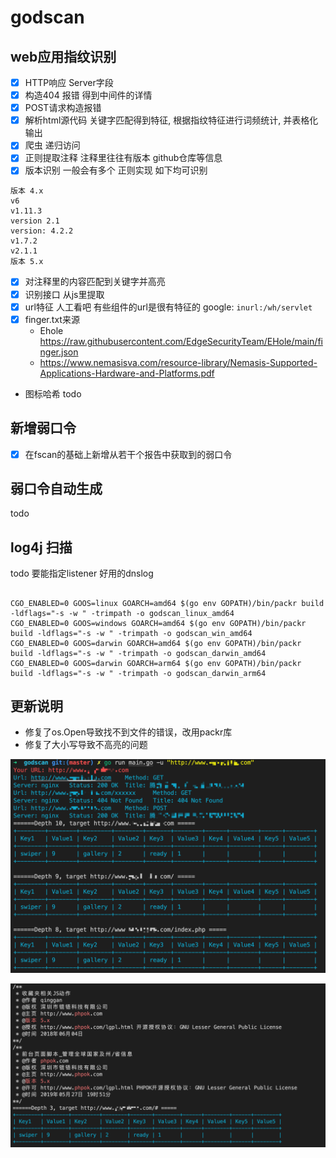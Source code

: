 # godscan

## web应用指纹识别
- [x] HTTP响应 Server字段
- [x] 构造404 报错 得到中间件的详情
- [x] POST请求构造报错 
- [x] 解析html源代码 关键字匹配得到特征, 根据指纹特征进行词频统计, 并表格化输出
- [x] 爬虫 递归访问
- [x] 正则提取注释 注释里往往有版本 github仓库等信息
- [x] 版本识别 一般会有多个 正则实现 如下均可识别
```
版本 4.x
v6
v1.11.3
version 2.1
version: 4.2.2
v1.7.2
v2.1.1
版本 5.x
```
- [x] 对注释里的内容匹配到关键字并高亮
- [x] 识别接口 从js里提取
- [x] url特征 人工看吧 有些组件的url是很有特征的 google: `inurl:/wh/servlet`
- [x] finger.txt来源
  * Ehole https://raw.githubusercontent.com/EdgeSecurityTeam/EHole/main/finger.json
  * https://www.nemasisva.com/resource-library/Nemasis-Supported-Applications-Hardware-and-Platforms.pdf
  
* 图标哈希 todo

## 新增弱口令
- [x] 在fscan的基础上新增从若干个报告中获取到的弱口令

## 弱口令自动生成
todo

## log4j 扫描 
todo
要能指定listener
好用的dnslog


## 
```
CGO_ENABLED=0 GOOS=linux GOARCH=amd64 $(go env GOPATH)/bin/packr build -ldflags="-s -w " -trimpath -o godscan_linux_amd64 
CGO_ENABLED=0 GOOS=windows GOARCH=amd64 $(go env GOPATH)/bin/packr build -ldflags="-s -w " -trimpath -o godscan_win_amd64
CGO_ENABLED=0 GOOS=darwin GOARCH=amd64 $(go env GOPATH)/bin/packr build -ldflags="-s -w " -trimpath -o godscan_darwin_amd64
CGO_ENABLED=0 GOOS=darwin GOARCH=arm64 $(go env GOPATH)/bin/packr build -ldflags="-s -w " -trimpath -o godscan_darwin_arm64
```


## 更新说明
* 修复了os.Open导致找不到文件的错误，改用packr库
* 修复了大小写导致不高亮的问题

![image](https://github.com/godspeedcurry/godscan/blob/master/images/img1.png)


![image](https://github.com/godspeedcurry/godscan/blob/master/images/img2.png)